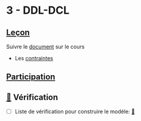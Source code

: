 # 3 - DDL-DCL

## [Leçon]()

Suivre le [document](documentation/Lesson.md) sur le cours

* Les [contraintes](../C.Constraints) 


## [Participation](.scripts/Participation.md)

## [:construction:](documentation) Vérification 

  - [ ] Liste de vérification pour construire le modéle: [:construction:](documentation)

